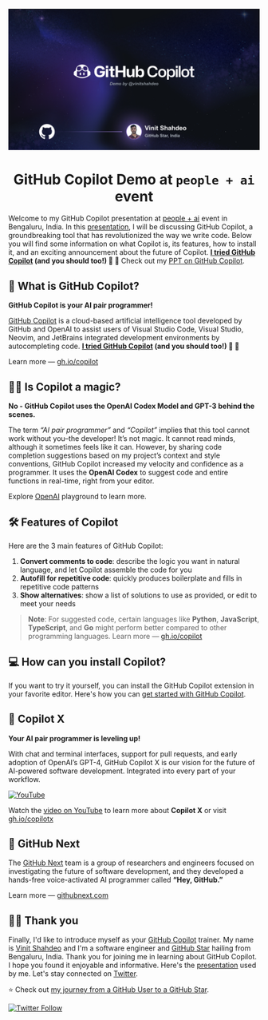 ![GitHub Copilot Demo by @vinitshahdeo](./media/GitHub-Copilot-Demo-By-Vinit-Shahdeo.png)

<h1 align='center'>GitHub Copilot Demo at <code>people + ai</code> event</h1>

Welcome to my GitHub Copilot presentation at [people + ai](https://peopleplus.ai/) event in Bengaluru, India. In this [presentation](https://github.com/vinitshahdeo/copilot/blob/main/presentation/GitHub%20Copilot%20-%20Presentation%20by%20vinitshahdeo.pdf), I will be discussing GitHub Copilot, a groundbreaking tool that has revolutionized the way we write code. Below you will find some information on what Copilot is, its features, how to install it, and an exciting announcement about the future of Copilot. **[I tried GitHub Copilot](https://vinitshahdeo.dev/github-copilot) (and you should too!) 🤖 🚀** Check out my [PPT on GitHub Copilot](https://github.com/vinitshahdeo/copilot/blob/main/presentation/GitHub%20Copilot%20-%20Presentation%20by%20vinitshahdeo.pdf).

## 🤖 What is GitHub Copilot?

**GitHub Copilot is your AI pair programmer!**

[GitHub Copilot](https://gh.io/copilot) is a cloud-based artificial intelligence tool developed by GitHub and OpenAI to assist users of Visual Studio Code, Visual Studio, Neovim, and JetBrains integrated development environments by autocompleting code. **[I tried GitHub Copilot](https://vinitshahdeo.dev/github-copilot) (and you should too!) 🤖 🚀**

Learn more — [gh.io/copilot](https://gh.io/copilot)

## 🧙‍♂️ Is Copilot a magic?

**No - GitHub Copilot uses the OpenAI Codex Model and GPT-3 behind the scenes.**

The term *“AI pair programmer”* and *“Copilot”* implies that this tool cannot work without you–the developer! It’s not magic. It cannot read minds, although it sometimes feels like it can. However, by sharing code completion suggestions based on my project’s context and style conventions, GitHub Copilot increased my velocity and confidence as a programmer. It uses the **OpenAI Codex** to suggest code and entire functions in real-time, right from your editor.

Explore [OpenAI](https://openai.com/) playground to learn more.

## 🛠️ Features of Copilot

Here are the 3 main features of GitHub Copilot:

1. **Convert comments to code**: describe the logic you want in natural language, and let Copilot assemble the code for you
2. **Autofill for repetitive code**: quickly produces boilerplate and fills in repetitive code patterns
3. **Show alternatives**: show a list of solutions to use as provided, or edit to meet your needs

> **Note**: For suggested code, certain languages like **Python**, **JavaScript**, **TypeScript**, and **Go** might perform better compared to other programming languages. Learn more — [gh.io/copilot](https://gh.io/copilot)

## 💻 How can you install Copilot?

If you want to try it yourself, you can install the GitHub Copilot extension in your favorite editor. Here's how you can [get started with GitHub Copilot](https://docs.github.com/en/copilot/getting-started-with-github-copilot).

## 🚀 Copilot X

**Your AI pair programmer is leveling up!**

With chat and terminal interfaces, support for pull requests, and early adoption of OpenAI’s GPT-4, GitHub Copilot X is our vision for the future of AI-powered software development. Integrated into every part of your workflow.

[![YouTube](https://img.shields.io/badge/YouTube-GitHub%20Copilot%20X-critical?logo=youtube)](https://youtu.be/4RfD5JiXt3A)

Watch the [video on YouTube](https://youtu.be/4RfD5JiXt3A) to learn more about **Copilot X** or visit [gh.io/copilotx](https://gh.io/copilotx)

## 🔮 GitHub Next

The [GitHub Next](https://githubnext.com/) team is a group of researchers and engineers focused on investigating the future of software development, and they developed a hands-free voice-activated AI programmer called **“Hey, GitHub.”**

Learn more — [githubnext.com](https://githubnext.com/)

## 🙏🏻 Thank you

Finally, I'd like to introduce myself as your [GitHub Copilot](https://gh.io/copilot) trainer. My name is [Vinit Shahdeo](https://www.linkedin.com/in/vinitshahdeo/) and I'm a software engineer and [GitHub Star](https://stars.github.com/profiles/vinitshahdeo/) hailing from Bengaluru, India. Thank you for joining me in learning about GitHub Copilot. I hope you found it enjoyable and informative. Here's the [presentation](https://github.com/vinitshahdeo/copilot/blob/main/presentation/GitHub%20Copilot%20-%20Presentation%20by%20vinitshahdeo.pdf) used by me. Let's stay connected on [Twitter](https://twitter.com/Vinit_Shahdeo).

:star: Check out [my journey from a GitHub User to a GitHub Star](https://vinitshahdeo.dev/milepost-from-a-github-user-to-a-github-star).

[![Twitter Follow](https://img.shields.io/twitter/follow/Vinit_Shahdeo?style=social)](https://twitter.com/Vinit_Shahdeo)
